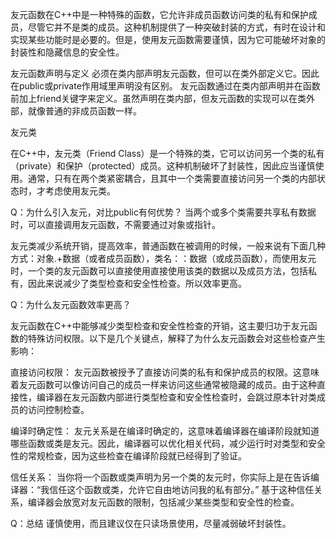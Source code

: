 友元函数在C++中是一种特殊的函数，它允许非成员函数访问类的私有和保护成员，尽管它并不是类的成员。这种机制提供了一种突破封装的方式，有时在设计和实现某些功能时是必要的。但是，使用友元函数需要谨慎，因为它可能破坏对象的封装性和隐藏信息的安全性。


友元函数声明与定义
必须在类内部声明友元函数，但可以在类外部定义它。因此在public或private作用域里声明没有区别。
友元函数通过在类内部声明并在函数前加上friend关键字来定义。虽然声明在类内部，但友元函数的实现可以在类外部，就像普通的非成员函数一样。

友元类

在C++中，友元类（Friend Class）是一个特殊的类，它可以访问另一个类的私有（private）和保护（protected）成员。这种机制破坏了封装性，因此应当谨慎使用。通常，只有在两个类紧密耦合，且其中一个类需要直接访问另一个类的内部状态时，才考虑使用友元类。

Q：为什么引入友元，对比public有何优势？
当两个或多个类需要共享私有数据时，可以直接调用友元函数，不需要通过对象或指针。

友元类减少系统开销，提高效率，普通函数在被调用的时候，一般来说有下面几种方式：对象.+数据（或者成员函数），类名：：数据（或成员函数），而使用友元时，一个类的友元函数可以直接使用直接使用该类的数据以及成员方法，包括私有，因此来说减少了类型检查和安全性检查。所以效率更高。

Q：为什么友元函数效率更高？

友元函数在C++中能够减少类型检查和安全性检查的开销，这主要归功于友元函数的特殊访问权限。以下是几个关键点，解释了为什么友元函数会对这些检查产生影响：

直接访问权限： 友元函数被授予了直接访问类的私有和保护成员的权限。这意味着友元函数可以像访问自己的成员一样来访问这些通常被隐藏的成员。由于这种直接性，编译器在友元函数内部进行类型检查和安全性检查时，会跳过原本针对类成员的访问控制检查。

编译时确定性： 友元关系是在编译时确定的，这意味着编译器在编译阶段就知道哪些函数或类是友元。因此，编译器可以优化相关代码，减少运行时对类型和安全性的常规检查，因为这些检查在编译阶段就已经得到了验证。

信任关系： 当你将一个函数或类声明为另一个类的友元时，你实际上是在告诉编译器：“我信任这个函数或类，允许它自由地访问我的私有部分。” 基于这种信任关系，编译器会放宽对友元函数的限制，包括减少某些类型和安全性的检查。

Q：总结
谨慎使用，而且建议仅在只读场景使用，尽量减弱破坏封装性。
